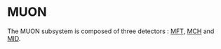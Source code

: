 <!-- doxy
\page refDetectorsMUON MUON
/doxy -->

# MUON

The MUON subsystem is composed of three detectors : [MFT](../ITSMFT/MFT), [MCH](./MCH) and [MID](./MID).

<!-- doxy
* \subpage refDetectorsITSMFT
* \subpage refDetectorsMUONMID
* \subpage refDetectorsMUONMCH
/doxy -->
